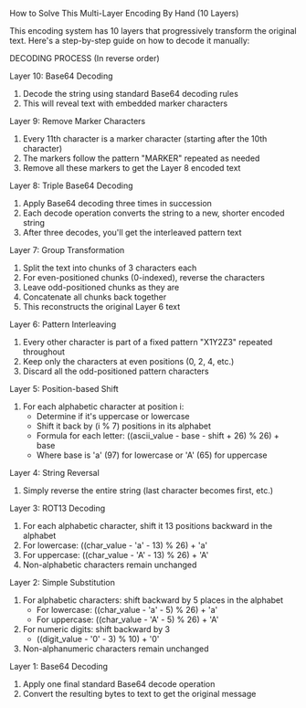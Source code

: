 How to Solve This Multi-Layer Encoding By Hand (10 Layers)

This encoding system has 10 layers that progressively transform the original text.
Here's a step-by-step guide on how to decode it manually:

DECODING PROCESS (In reverse order)

Layer 10: Base64 Decoding
1. Decode the string using standard Base64 decoding rules
2. This will reveal text with embedded marker characters

Layer 9: Remove Marker Characters
1. Every 11th character is a marker character (starting after the 10th character)
2. The markers follow the pattern "MARKER" repeated as needed
3. Remove all these markers to get the Layer 8 encoded text

Layer 8: Triple Base64 Decoding
1. Apply Base64 decoding three times in succession
2. Each decode operation converts the string to a new, shorter encoded string
3. After three decodes, you'll get the interleaved pattern text

Layer 7: Group Transformation
1. Split the text into chunks of 3 characters each
2. For even-positioned chunks (0-indexed), reverse the characters
3. Leave odd-positioned chunks as they are
4. Concatenate all chunks back together
5. This reconstructs the original Layer 6 text

Layer 6: Pattern Interleaving
1. Every other character is part of a fixed pattern "X1Y2Z3" repeated throughout
2. Keep only the characters at even positions (0, 2, 4, etc.)
3. Discard all the odd-positioned pattern characters

Layer 5: Position-based Shift
1. For each alphabetic character at position i:
   - Determine if it's uppercase or lowercase
   - Shift it back by (i % 7) positions in its alphabet
   - Formula for each letter: ((ascii_value - base - shift + 26) % 26) + base
   - Where base is 'a' (97) for lowercase or 'A' (65) for uppercase

Layer 4: String Reversal
1. Simply reverse the entire string (last character becomes first, etc.)

Layer 3: ROT13 Decoding
1. For each alphabetic character, shift it 13 positions backward in the alphabet
2. For lowercase: ((char_value - 'a' - 13) % 26) + 'a'
3. For uppercase: ((char_value - 'A' - 13) % 26) + 'A'
4. Non-alphabetic characters remain unchanged

Layer 2: Simple Substitution
1. For alphabetic characters: shift backward by 5 places in the alphabet
   - For lowercase: ((char_value - 'a' - 5) % 26) + 'a'
   - For uppercase: ((char_value - 'A' - 5) % 26) + 'A'
2. For numeric digits: shift backward by 3
   - ((digit_value - '0' - 3) % 10) + '0'
3. Non-alphanumeric characters remain unchanged

Layer 1: Base64 Decoding
1. Apply one final standard Base64 decode operation
2. Convert the resulting bytes to text to get the original message